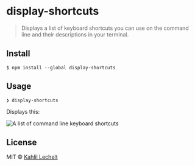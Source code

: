 # display-shortcuts

> Displays a list of keyboard shortcuts you can use on the command line and their descriptions in your terminal.


## Install

```
$ npm install --global display-shortcuts
```

## Usage

```
❯ display-shortcuts
```
Displays this:

![A list of command line keyboard shortcuts](https://cdn.rawgit.com/distilledhype/display-shortcuts/9f1353b0155c694612d0f5dd9178deae75b55030/screenshot.png)

## License

MIT © [Kahlil Lechelt](https://github.com/distilledhype)
